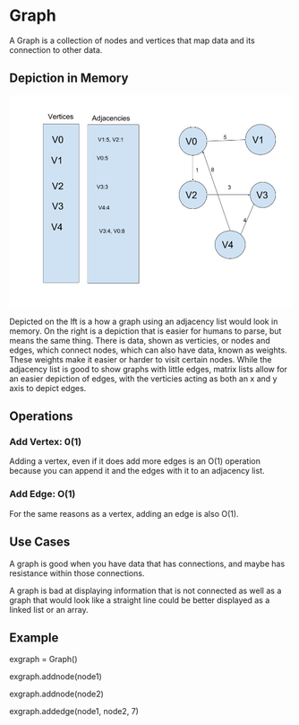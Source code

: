 # Graph
A Graph is a collection of nodes and vertices that map data and its connection to other data.

## Depiction in Memory
![Graph Depiction](Graph.png)

Depicted on the lft is a how a graph using an adjacency list would look in memory. On the right is a depiction that is easier for humans to parse, but means the same thing. There is data, shown as verticies, or nodes and edges, which connect nodes, which can also have data, known as weights. These weights make it easier or harder to visit certain nodes. While the adjacency list is good to show graphs with little edges, matrix lists allow for an easier depiction of edges, with the verticies acting as both an x and y axis to depict edges.

## Operations

### Add Vertex: 0(1)
Adding a vertex, even if it does add more edges is an O(1) operation because you can append it and the edges with it to an adjacency list.

### Add Edge: O(1)
For the same reasons as a vertex, adding an edge is also O(1).


## Use Cases
A graph is good when you have data that has connections, and maybe has resistance within those connections.

A graph is bad at displaying information that is not connected as well as a graph that would look like a straight line could be better displayed as a linked list or an array.

## Example 
exgraph = Graph()

exgraph.addnode(node1)

exgraph.addnode(node2)

exgraph.addedge(node1, node2, 7)
